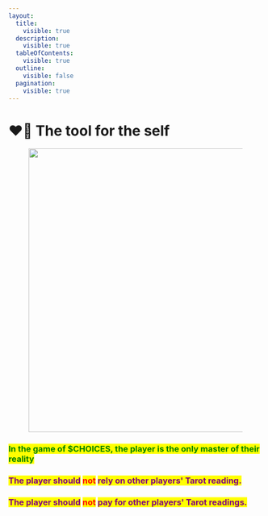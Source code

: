 ```yaml
---
layout:
  title:
    visible: true
  description:
    visible: true
  tableOfContents:
    visible: true
  outline:
    visible: false
  pagination:
    visible: true
---
```


# ❤️‍🔥 The tool for the self

<figure><img src="../../../../../.gitbook/assets/pexels-btgl-♡-18828024.jpg" alt="" width="563"><figcaption></figcaption></figure>

### <mark style="color:green;">In the game of $CHOICES, the player is the only master of their reality</mark>&#x20;

### <mark style="color:purple;">The player should</mark> <mark style="color:red;">not</mark> <mark style="color:purple;">rely on other players' Tarot reading.</mark>

### <mark style="color:purple;">The player should</mark> <mark style="color:red;">not</mark> <mark style="color:purple;">pay for other players' Tarot readings.</mark>
